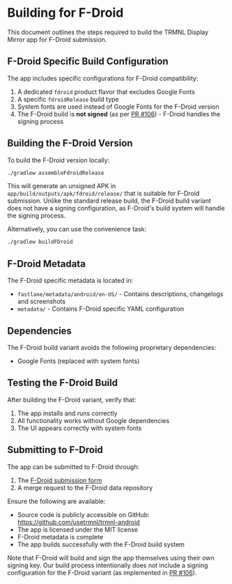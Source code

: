 # Building for F-Droid

This document outlines the steps required to build the TRMNL Display Mirror app for F-Droid submission.

## F-Droid Specific Build Configuration

The app includes specific configurations for F-Droid compatibility:

1. A dedicated `fdroid` product flavor that excludes Google Fonts
2. A specific `fdroidRelease` build type 
3. System fonts are used instead of Google Fonts for the F-Droid version
4. The F-Droid build is **not signed** (as per [PR #106](https://github.com/usetrmnl/trmnl-android/pull/106)) - F-Droid handles the signing process

## Building the F-Droid Version

To build the F-Droid version locally:

```bash
./gradlew assembleFdroidRelease
```

This will generate an unsigned APK in `app/build/outputs/apk/fdroid/release/` that is suitable for F-Droid submission. Unlike the standard release build, the F-Droid build variant does not have a signing configuration, as F-Droid's build system will handle the signing process.

Alternatively, you can use the convenience task:

```bash
./gradlew buildFDroid
```

## F-Droid Metadata

The F-Droid specific metadata is located in:
- `fastlane/metadata/android/en-US/` - Contains descriptions, changelogs and screenshots
- `metadata/` - Contains F-Droid specific YAML configuration

## Dependencies

The F-Droid build variant avoids the following proprietary dependencies:
- Google Fonts (replaced with system fonts)

## Testing the F-Droid Build

After building the F-Droid variant, verify that:
1. The app installs and runs correctly
2. All functionality works without Google dependencies
3. The UI appears correctly with system fonts

## Submitting to F-Droid

The app can be submitted to F-Droid through:

1. The [F-Droid submission form](https://gitlab.com/fdroid/fdroiddata/-/issues/new?issuable_template=App_Submission)
2. A merge request to the F-Droid data repository

Ensure the following are available:
- Source code is publicly accessible on GitHub: https://github.com/usetrmnl/trmnl-android
- The app is licensed under the MIT license
- F-Droid metadata is complete
- The app builds successfully with the F-Droid build system

Note that F-Droid will build and sign the app themselves using their own signing key. Our build process intentionally does not include a signing configuration for the F-Droid variant (as implemented in [PR #106](https://github.com/usetrmnl/trmnl-android/pull/106)).
